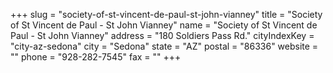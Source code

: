 +++
slug = "society-of-st-vincent-de-paul-st-john-vianney"
title = "Society of St Vincent de Paul - St John Vianney"
name = "Society of St Vincent de Paul - St John Vianney"
address = "180 Soldiers Pass Rd."
cityIndexKey = "city-az-sedona"
city = "Sedona"
state = "AZ"
postal = "86336"
website = ""
phone = "928-282-7545"
fax = ""
+++
